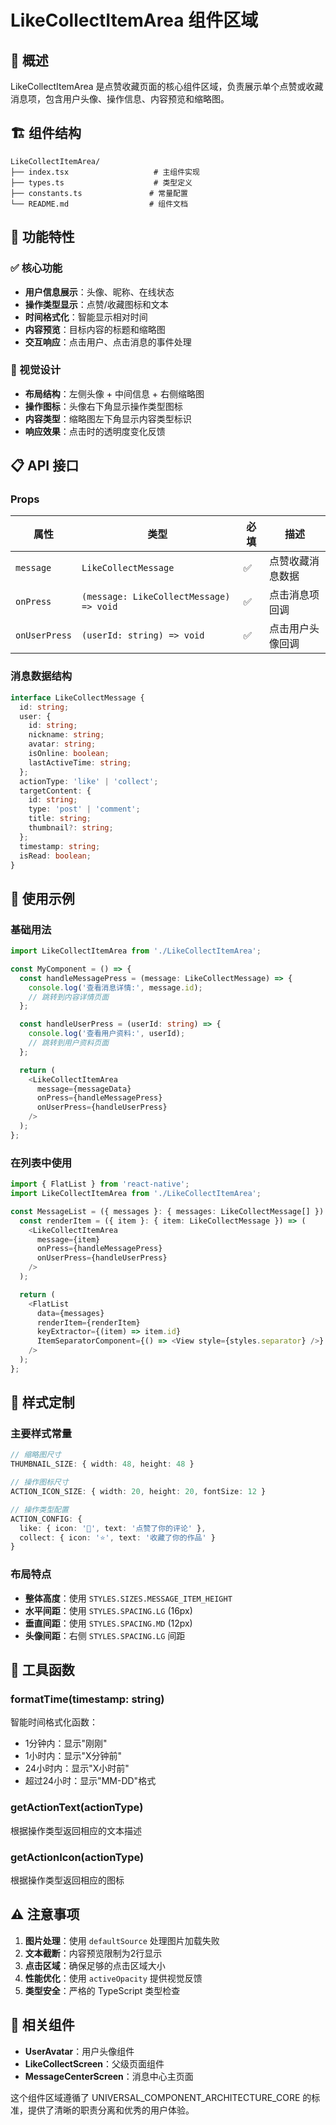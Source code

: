 # LikeCollectItemArea 组件区域

## 📖 概述

LikeCollectItemArea 是点赞收藏页面的核心组件区域，负责展示单个点赞或收藏消息项，包含用户头像、操作信息、内容预览和缩略图。

## 🏗️ 组件结构

```
LikeCollectItemArea/
├── index.tsx                   # 主组件实现
├── types.ts                    # 类型定义
├── constants.ts               # 常量配置
└── README.md                  # 组件文档
```

## 🎯 功能特性

### ✅ 核心功能
- **用户信息展示**：头像、昵称、在线状态
- **操作类型显示**：点赞/收藏图标和文本
- **时间格式化**：智能显示相对时间
- **内容预览**：目标内容的标题和缩略图
- **交互响应**：点击用户、点击消息的事件处理

### 🎨 视觉设计
- **布局结构**：左侧头像 + 中间信息 + 右侧缩略图
- **操作图标**：头像右下角显示操作类型图标
- **内容类型**：缩略图左下角显示内容类型标识
- **响应效果**：点击时的透明度变化反馈

## 📋 API 接口

### Props

| 属性 | 类型 | 必填 | 描述 |
|------|------|------|------|
| `message` | `LikeCollectMessage` | ✅ | 点赞收藏消息数据 |
| `onPress` | `(message: LikeCollectMessage) => void` | ✅ | 点击消息项回调 |
| `onUserPress` | `(userId: string) => void` | ✅ | 点击用户头像回调 |

### 消息数据结构

```typescript
interface LikeCollectMessage {
  id: string;
  user: {
    id: string;
    nickname: string;
    avatar: string;
    isOnline: boolean;
    lastActiveTime: string;
  };
  actionType: 'like' | 'collect';
  targetContent: {
    id: string;
    type: 'post' | 'comment';
    title: string;
    thumbnail?: string;
  };
  timestamp: string;
  isRead: boolean;
}
```

## 🚀 使用示例

### 基础用法

```typescript
import LikeCollectItemArea from './LikeCollectItemArea';

const MyComponent = () => {
  const handleMessagePress = (message: LikeCollectMessage) => {
    console.log('查看消息详情:', message.id);
    // 跳转到内容详情页面
  };

  const handleUserPress = (userId: string) => {
    console.log('查看用户资料:', userId);
    // 跳转到用户资料页面
  };

  return (
    <LikeCollectItemArea
      message={messageData}
      onPress={handleMessagePress}
      onUserPress={handleUserPress}
    />
  );
};
```

### 在列表中使用

```typescript
import { FlatList } from 'react-native';
import LikeCollectItemArea from './LikeCollectItemArea';

const MessageList = ({ messages }: { messages: LikeCollectMessage[] }) => {
  const renderItem = ({ item }: { item: LikeCollectMessage }) => (
    <LikeCollectItemArea
      message={item}
      onPress={handleMessagePress}
      onUserPress={handleUserPress}
    />
  );

  return (
    <FlatList
      data={messages}
      renderItem={renderItem}
      keyExtractor={(item) => item.id}
      ItemSeparatorComponent={() => <View style={styles.separator} />}
    />
  );
};
```

## 🎨 样式定制

### 主要样式常量

```typescript
// 缩略图尺寸
THUMBNAIL_SIZE: { width: 48, height: 48 }

// 操作图标尺寸
ACTION_ICON_SIZE: { width: 20, height: 20, fontSize: 12 }

// 操作类型配置
ACTION_CONFIG: {
  like: { icon: '💖', text: '点赞了你的评论' },
  collect: { icon: '⭐', text: '收藏了你的作品' }
}
```

### 布局特点

- **整体高度**：使用 `STYLES.SIZES.MESSAGE_ITEM_HEIGHT`
- **水平间距**：使用 `STYLES.SPACING.LG` (16px)
- **垂直间距**：使用 `STYLES.SPACING.MD` (12px)
- **头像间距**：右侧 `STYLES.SPACING.LG` 间距

## 🔧 工具函数

### formatTime(timestamp: string)
智能时间格式化函数：
- 1分钟内：显示"刚刚"
- 1小时内：显示"X分钟前"
- 24小时内：显示"X小时前"
- 超过24小时：显示"MM-DD"格式

### getActionText(actionType)
根据操作类型返回相应的文本描述

### getActionIcon(actionType)
根据操作类型返回相应的图标

## ⚠️ 注意事项

1. **图片处理**：使用 `defaultSource` 处理图片加载失败
2. **文本截断**：内容预览限制为2行显示
3. **点击区域**：确保足够的点击区域大小
4. **性能优化**：使用 `activeOpacity` 提供视觉反馈
5. **类型安全**：严格的 TypeScript 类型检查

## 🔗 相关组件

- **UserAvatar**：用户头像组件
- **LikeCollectScreen**：父级页面组件
- **MessageCenterScreen**：消息中心主页面

这个组件区域遵循了 UNIVERSAL_COMPONENT_ARCHITECTURE_CORE 的标准，提供了清晰的职责分离和优秀的用户体验。

